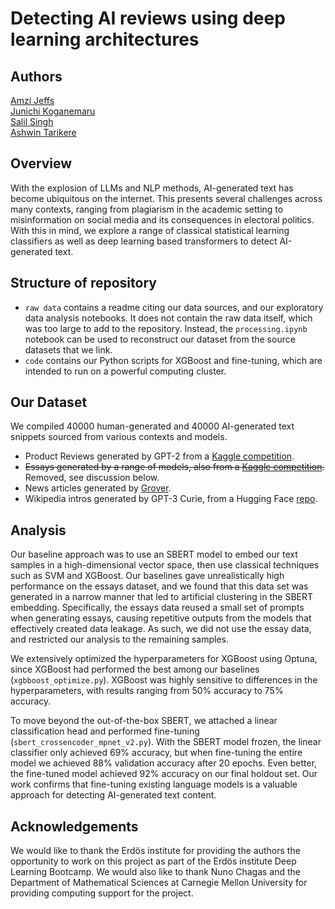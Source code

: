 # Detecting AI reviews using deep learning architectures

## Authors
[Amzi Jeffs](https://github.com/AmziJeffs)    
[Junichi Koganemaru](https://github.com/jkoganem)  
[Salil Singh](https://github.com/sllsnghlrns)  
[Ashwin Tarikere](https://github.com/ashwintan1)     


## Overview

With the explosion of LLMs and NLP methods, AI-generated text has become ubiquitous on the internet. This presents several challenges across many contexts, ranging from plagiarism in the academic setting to misinformation on social media and its consequences in electoral politics. With this in mind, we explore a range of classical statistical learning classifiers as well as deep learning based transformers to detect AI-generated text. 

## Structure of repository

- `raw data` contains a readme citing our data sources, and our exploratory data analysis notebooks. It does not contain the raw data itself, which was too large to add to the repository. Instead, the `processing.ipynb` notebook can be used to reconstruct our dataset from the source datasets that we link.
- `code` contains our Python scripts for XGBoost and fine-tuning, which are intended to run on a powerful computing cluster.

## Our Dataset

We compiled 40000 human-generated and 40000 AI-generated text snippets sourced from various contexts and models. 

- Product Reviews generated by GPT-2 from a [Kaggle competition](https://www.kaggle.com/datasets/mexwell/fake-reviews-dataset
).
- ~~Essays generated by a range of models, also from a [Kaggle competition](https://www.kaggle.com/datasets/thedrcat/daigt-v2-train-dataset
).~~ Removed, see discussion below.
- News articles generated by [Grover](https://github.com/rowanz/grover/tree/master
).
- Wikipedia intros generated by GPT-3 Curie, from a Hugging Face [repo](https://huggingface.co/datasets/aadityaubhat/GPT-wiki-intro
). 

 
## Analysis
Our baseline approach was to use an SBERT model to embed our text samples in a high-dimensional vector space, then use classical techniques such as SVM and XGBoost. Our baselines gave unrealistically high performance on the essays dataset, and we found that this data set was generated in a narrow manner that led to artificial clustering in the SBERT embedding. Specifically, the essays data reused a small set of prompts when generating essays, causing repetitive outputs from the models that effectively created data leakage. As such, we did not use the essay data, and restricted our analysis to the remaining samples.

We extensively optimized the hyperparameters for XGBoost using Optuna, since XGBoost had performed the best among our baselines (`xgbboost_optimize.py`). XGBoost was highly sensitive to differences in the hyperparameters, with results ranging from 50% accuracy to 75% accuracy.

To move beyond the out-of-the-box SBERT, we attached a linear classification head and performed fine-tuning (`sbert_crossencoder_mpnet_v2.py`). With the SBERT model frozen, the linear classifier only achieved 69% accuracy, but when fine-tuning the entire model we achieved 88% validation accuracy after 20 epochs. Even better, the fine-tuned model achieved 92\% accuracy on our final holdout set. Our work confirms that fine-tuning existing language models is a valuable approach for detecting AI-generated text content. 


## Acknowledgements 
We would like to thank the Erdös institute for providing the authors the opportunity to work on this project as part of the Erdös institute Deep Learning Bootcamp. We would also like to thank Nuno Chagas and the Department of Mathematical Sciences at Carnegie Mellon University for providing computing support for the project. 



